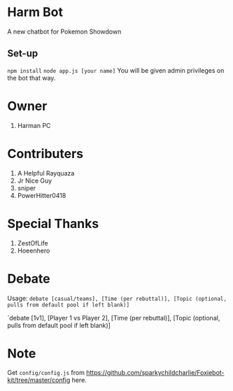 # Harm Bot
A new chatbot for Pokemon Showdown

Set-up
------
``npm install``
``node app.js [your name]``
You will be given admin privileges on the bot that way.
# Owner
1) Harman PC

# Contributers
1) A Helpful Rayquaza
2) Jr Nice Guy
3) sniper
4) PowerHitter0418

# Special Thanks
1)  ZestOfLife
2)  Hoeenhero

# Debate
 Usage: `debate [casual/teams], [Time (per rebuttal)], [Topic (optional, pulls from default pool if left blank)]`
 
 `debate [1v1], [Player 1 vs Player 2], [Time (per rebuttal)], [Topic (optional, pulls from default pool if left blank)]

# Note
Get ``config/config.js`` from https://github.com/sparkychildcharlie/Foxiebot-kit/tree/master/config here.
